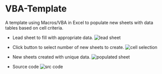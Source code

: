 # VBA-Template
A template using Macros/VBA in Excel to populate new sheets with data tables based on cell criteria.

- Lead sheet to fill with appropriate data.
![lead sheet](https://github.com/lilyeckhart/VBA-Template/assets/64758489/b899417c-8da3-4980-947b-04e458336763)


- Click button to select number of new sheets to create.
![cell selection](https://github.com/lilyeckhart/VBA-Template/assets/64758489/58d1525a-358a-4bff-9f7a-91f0b8ca21f1)


- New sheets created with unique data.
![populated sheet](https://github.com/lilyeckhart/VBA-Template/assets/64758489/aeb75c9c-2f3a-487d-845e-f3321c15cc27)


- Source code
![src code](https://github.com/lilyeckhart/VBA-Template/assets/64758489/a09d581a-447f-48b2-9845-edcafd3871fc)
